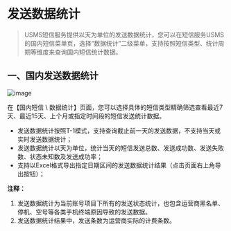 # 发送数据统计



> USMS短信服务提供以天为单位的发送数据统计，您可以在短信服务USMS的国内短信菜单页，选择“数据统计”二级菜单，支持按照短信类型、统计周期等维度来查询国内短信统计数据。



## 一、国内发送数据统计

![image](D:/MyCloud/GitHub/usms/images/guide/5003/313/短信服务USMS_发送数据统计_国内短信_01.png)

在【国内短信 \ 数据统计】页面，您可以选择具体的短信类型精确筛选查看最近7天、最近15天、上个月或指定时间段的短信发送统计数据。

- 发送数据统计按照T-1模式，支持查询截止前一天的发送数据，不支持当天或实时发送数据统计；
- 发送数据统计以天为单位，统计当天的短信发送总数、发送成功数、发送失败数、状态未知数及发送成功率；
- 支持以Excel格式导出指定日期区间的发送数据统计结果（点击页面右上角导出按钮）；



**注释：**

1. 发送数据统计为当前账号项目下所有的发送状态统计，也包含运营商黑名单、停机、空号等各类手机终端原因导致的发送数据。
2. 发送数据统计结果中，发送条数为运营商实际的计费条数。

